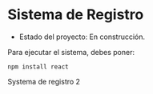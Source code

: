 <h1> Sistema de Registro</h1>

- Estado del proyecto: En construcción.

Para ejecutar el sistema, debes poner:

```npm install react ```

Systema de registro 2
